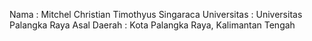 Nama : Mitchel Christian Timothyus Singaraca
Universitas : Universitas Palangka Raya
Asal Daerah : Kota Palangka Raya, Kalimantan Tengah
